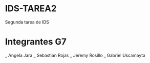 # IDS-TAREA2
 Segunda tarea de IDS

# Integrantes G7
_ Angela Jara
_ Sebastian Rojas
_ Jeremy Rosillo
_ Gabriel Uscamayta
